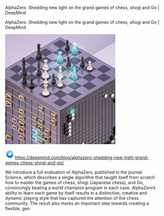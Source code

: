 AlphaZero: Shedding new light on the grand games of chess, shogi and Go | DeepMind

AlphaZero: Shedding new light on the grand games of chess, shogi and Go | DeepMind

![](../_resources/72de3c769e2f5ad745f54cd048ba46e9.png)

![](../_resources/4280e1313c32ae89e3e9bb0fd6dad526.png)https://deepmind.com/blog/alphazero-shedding-new-light-grand-games-chess-shogi-and-go/

We introduce a full evaluation of AlphaZero, published in the journal Science, which describes a single algorithm that taught itself from scratch how to master the games of chess, shogi (Japanese chess), and Go, convincingly beating a world champion program in each case. AlphaZero’s ability to learn each game by itself results in a distinctive, creative and dynamic playing style that has captured the attention of the chess community. The result also marks an important step towards creating a flexible, gen